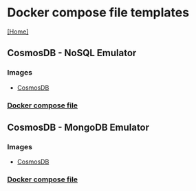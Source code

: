 # Docker compose file templates
[[Home]](/README.md)


## CosmosDB - NoSQL Emulator

### Images
- [CosmosDB](https://learn.microsoft.com/en-us/azure/cosmos-db/how-to-develop-emulator?tabs=windows%2Ccsharp&pivots=api-nosql)

### [Docker compose file](/CosmosDB/CosmosDB-NoSQL/docker-compose.yml)


## CosmosDB - MongoDB Emulator

### Images
- [CosmosDB](https://learn.microsoft.com/en-us/azure/cosmos-db/how-to-develop-emulator?tabs=windows%2Ccsharp&pivots=api-mongodb)

### [Docker compose file](/CosmosDB/CosmosDB-Mongodb/docker-compose.yml)
